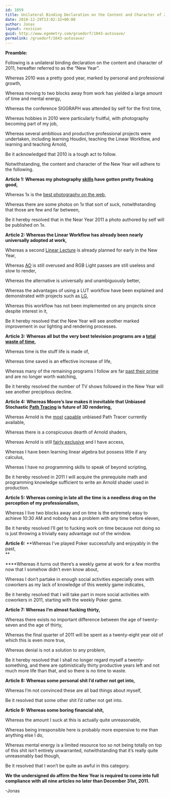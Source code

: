 ```yaml
---
id: 1059
title: Unilateral Binding Declaration on the Content and Character of 2011
date: 2010-12-29T13:02:32+00:00
author: Jonas
layout: revision
guid: http://www.egometry.com/gruedorf/1043-autosave/
permalink: /gruedorf/1043-autosave/
---
```

**Preamble:** 

Following is a unilateral binding declaration on the content and character of 2011, hereafter referred to as the &#8220;New Year&#8221;.

Whereas 2010 was a pretty good year, marked by personal and professional growth,

Whereas moving to two blocks away from work has yielded a large amount of time and mental energy,

Whereas the conference SIGGRAPH was attended by self for the first time,

Whereas hobbies in 2010 were particularly fruitful, with photography becoming part of my job,

Whereas several ambitious and productive professional projects were undertaken, including learning Houdini, teaching the Linear Workflow, and learning and teaching Arnold,

Be it acknowledged that 2010 is a tough act to follow.

Notwithstanding, the content and character of the New Year will adhere to the following.

<!--more-->

**Article 1: Whereas my photography [skills](http://jonahfriedman.com/photography/party/) have gotten pretty freaking good,**

Whereas 1x is the [best photography on the web](http://1x.com/),

Whereas there are some photos on 1x that sort of suck, notwithstanding that those are few and far between,

Be it hereby resolved that in the Near Year 2011 a photo authored by self will be published on 1x.

**Article 2: Whereas the Linear Workflow has already been nearly universally adopted at work,**

Whereas a second [Linear Lecture](https://docs.google.com/present/view?id=dd7ntk2n_17dwkckgh3) is already planned for early in the New Year,

Whereas [AO](http://en.wikipedia.org/wiki/Ambient_occlusion) is still overused and RGB Light passes are still useless and slow to render,

Whereas the alternative is universally and unambiguously better,

Whereas the advantages of using a LUT workflow have been explained and demonstrated with projects such as [LG](http://motionographer.com/wp-content/uploads/2010/11/Somethings_Lurking_posting.mov),

Whereas this workflow has not been implemented on any projects since despite interest in it,

Be it hereby resolved that the New Year will see another marked improvement in our lighting and rendering processes.

**Article 3:** **Whereas all but the very best television programs are a [total waste of time](http://www.nbc.com/The_Office/),**

Whereas time is the stuff life is made of,

Whereas time saved is an effective increase of life,

Whereas many of the remaining programs I follow are far [past their prime](http://www.fox.com/house/) and are no longer worth watching,

Be it hereby resolved the number of TV shows followed in the New Year will see another precipitous decline.

**Article 4:** **Whereas Moore&#8217;s law makes it inevitable that Unbiased Stochastic [Path Tracing](http://en.wikipedia.org/wiki/Path_tracing) is future of 3D rendering,**

Whereas Arnold is the [most](http://www.cloudywithachanceofmeatballs.com/) [capable](http://adisney.go.com/disneypictures/aliceinwonderland/) unbiased Path Tracer currently available,

Whereas there is a conspicuous dearth of Arnold shaders,

Whereas Arnold is still [fairly exclusive](http://solidangle.com/coming_soon.html) and I have access,

Whereas I have been learning linear algebra but possess little if any calculus,

Whereas I have no programming skills to speak of beyond scripting,

Be it hereby resolved in 2011 I will acquire the prerequisite math and programming knowledge sufficient to write an Arnold shader used in production.

**Article 5: Whereas coming in late all the time is a needless drag on the perception of my professionalism,**

Whereas I live two blocks away and on time is the extremely easy to achieve 10:30 AM and nobody has a problem with any time before eleven,

Be it hereby resolved I&#8217;ll get to fucking work on time because not doing so is just throwing a trivially easy advantage out of the window.

**Article 6:** **Whereas I&#8217;ve played Poker successfully and enjoyably in the past,  
** 

 ****Whereas it turns out there&#8217;s a weekly game at work for a few months now that I somehow didn&#8217;t even know about,

Whereas I don&#8217;t partake in enough social activities especially ones with coworkers as my lack of knowledge of this weekly game indicates,

Be it hereby resolved that I will take part in more social activities with coworkers in 2011, starting with the weekly Poker game.

**Article 7: Whereas I&#8217;m almost fucking thirty,**

Whereas there exists no important difference between the age of twenty-seven and the age of thirty,

Whereas the final quarter of 2011 will be spent as a twenty-eight year old of which this is even more true,

Whereas denial is not a solution to any problem,

Be it hereby resolved that I shall no longer regard myself a twenty-something, and there are optimistically thirty productive years left and not much more life than that, and so there is no time to waste.

**Article 8: Whereas some personal shit I&#8217;d rather not get into,**

Whereas I&#8217;m not convinced these are all bad things about myself,

Be it resolved that some other shit I&#8217;d rather not get into.

**Article 9: Whereas some boring financial shit,**

Whereas the amount I suck at this is actually quite unreasonable,

Whereas being irresponsible here is probably more expensive to me than anything else I do,

Whereas mental energy is a limited resource too so not being totally on top of this shit isn&#8217;t entirely unwarranted, notwithstanding that it&#8217;s really quite unreasonably bad though,

Be it resolved that I won&#8217;t be quite as awful in this category.

**We the undersigned do affirm the New Year is required to come into full compliance with all nine articles no later than December 31st, 2011.**

-Jonas
